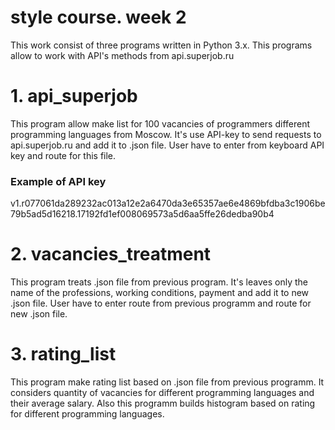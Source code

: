 # style course. week 2 #

This work consist of three programs written in Python 3.x. This programs allow to work with API's methods from api.superjob.ru 

# 1. api_superjob #

This program allow make list for 100 vacancies of programmers different programming languages from Moscow. It's use API-key to send requests to api.superjob.ru and add it to .json file.
User have to enter from keyboard API key and route for this file.

### Example of API key  ###
v1.r077061da289232ac013a12e2a6470da3e65357ae6e4869bfdba3c1906be79b5ad5d16218.17192fd1ef008069573a5d6aa5ffe26dedba90b4

# 2. vacancies_treatment #

This program treats .json file from previous program. It's leaves only the name of the professions, working conditions, payment and add it to new .json file.
User have to enter route from previous programm and route for new .json file.

# 3. rating_list #

This program make rating list based on .json file from previous programm. It considers quantity of vacancies for different programming languages and their average salary. 
Also this programm builds histogram based on rating for different programming languages. 

    
    
